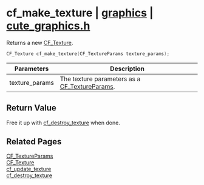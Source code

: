 # cf_make_texture | [graphics](https://github.com/RandyGaul/cute_framework/blob/master/docs/graphics/README.md) | [cute_graphics.h](https://github.com/RandyGaul/cute_framework/blob/master/include/cute_graphics.h)

Returns a new [CF_Texture](https://github.com/RandyGaul/cute_framework/blob/master/docs/graphics/cf_texture.md).

```cpp
CF_Texture cf_make_texture(CF_TextureParams texture_params);
```

Parameters | Description
--- | ---
texture_params | The texture parameters as a [CF_TextureParams](https://github.com/RandyGaul/cute_framework/blob/master/docs/graphics/cf_textureparams.md).

## Return Value

Free it up with [cf_destroy_texture](https://github.com/RandyGaul/cute_framework/blob/master/docs/graphics/cf_destroy_texture.md) when done.

## Related Pages

[CF_TextureParams](https://github.com/RandyGaul/cute_framework/blob/master/docs/graphics/cf_textureparams.md)  
[CF_Texture](https://github.com/RandyGaul/cute_framework/blob/master/docs/graphics/cf_texture.md)  
[cf_update_texture](https://github.com/RandyGaul/cute_framework/blob/master/docs/graphics/cf_update_texture.md)  
[cf_destroy_texture](https://github.com/RandyGaul/cute_framework/blob/master/docs/graphics/cf_destroy_texture.md)  
